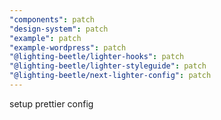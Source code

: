 ```yaml
---
"components": patch
"design-system": patch
"example": patch
"example-wordpress": patch
"@lighting-beetle/lighter-hooks": patch
"@lighting-beetle/lighter-styleguide": patch
"@lighting-beetle/next-lighter-config": patch
---
```


setup prettier config
